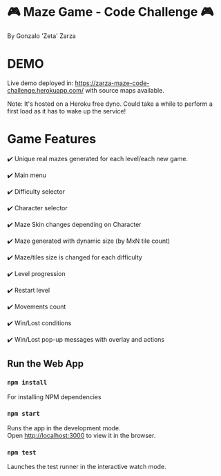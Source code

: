 # :video_game: Maze Game - Code Challenge :video_game:

By Gonzalo 'Zeta' Zarza

# DEMO

Live demo deployed in: https://zarza-maze-code-challenge.herokuapp.com/ with source maps available.

Note: It's hosted on a Heroku free dyno. Could take a while to perform a first load as it has to wake up the service! 

# Game Features

:heavy_check_mark: Unique real mazes generated for each level/each new game. 

:heavy_check_mark: Main menu

:heavy_check_mark: Difficulty selector

:heavy_check_mark: Character selector

:heavy_check_mark: Maze Skin changes depending on Character

:heavy_check_mark: Maze generated with dynamic size (by MxN tile count)

:heavy_check_mark: Maze/tiles size is changed for each difficulty
 
:heavy_check_mark: Level progression

:heavy_check_mark: Restart level

:heavy_check_mark: Movements count

:heavy_check_mark: Win/Lost conditions

:heavy_check_mark: Win/Lost pop-up messages with overlay and actions   

## Run the Web App

### `npm install`

For installing NPM dependencies

### `npm start`

Runs the app in the development mode.\
Open [http://localhost:3000](http://localhost:3000) to view it in the browser.

### `npm test`

Launches the test runner in the interactive watch mode.

